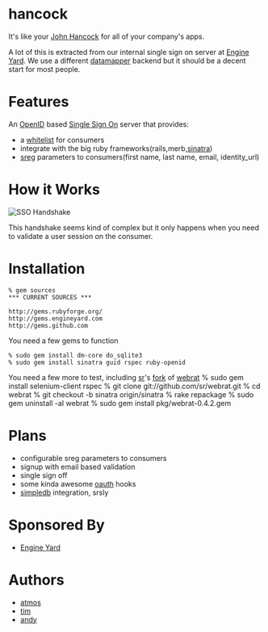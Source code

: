 hancock
=======

It's like your [John Hancock][johnhancock] for all of your company's apps.  

A lot of this is extracted from our internal single sign on server at [Engine Yard][ey].  We
use a different [datamapper][datamapper] backend but it should be a decent
start for most people.

Features
========
An [OpenID][openid] based [Single Sign On][sso] server that provides:

* a [whitelist][whitelist] for consumers
* integrate with the big ruby frameworks(rails,merb,[sinatra][sinatra_examples])
* [sreg][sreg] parameters to consumers(first name, last name, email, identity_url)


How it Works
============
![SSO Handshake](http://img.skitch.com/20090305-be6wwmbc4gfsi9euy3w7np31mm.jpg)

This handshake seems kind of complex but it only happens when you need to
validate a user session on the consumer.

Installation
============
    % gem sources
    *** CURRENT SOURCES ***

    http://gems.rubyforge.org/
    http://gems.engineyard.com
    http://gems.github.com

You need a few gems to function

    % sudo gem install dm-core do_sqlite3
    % sudo gem install sinatra guid rspec ruby-openid

You need a few more to test, including [sr][sr]'s [fork][srfork] of [webrat][webrat]
    % sudo gem install selenium-client rspec
    % git clone git://github.com/sr/webrat.git
    % cd webrat
    % git checkout -b sinatra origin/sinatra
    % rake repackage
    % sudo gem uninstall -aI webrat
    % sudo gem install pkg/webrat-0.4.2.gem

Plans
=====
* configurable sreg parameters to consumers
* signup with email based validation
* single sign off
* some kinda awesome [oauth][oauth] hooks
* [simpledb][simpledb] integration, srsly

Sponsored By
============
* [Engine Yard][ey]

Authors
=======
* [atmos][atmos]
* [tim][halorgium]
* [andy][adelcambre]


[johnhancock]: http://www.urbandictionary.com/define.php?term=john+hancock
[ey]: http://www.engineyard.com/
[sr]: http://github.com/sr
[atmos]: http://github.com/atmos
[halorgium]: http://github.com/halorgium
[adelcambre]: http://github.com/adelcambre
[srfork]: http://github.com/sr/webrat/tree/sinatra
[webrat]: http://github.com/brynary/webrat
[sinatra_examples]: http://github.com/atmos/hancock/blob/e51f7ef2f0aae5cd5e3f816399c8212c00585abc/examples/dragon/config.ru
[datamapper]: http://datamapper.org
[openid]: http://openid.net/
[sso]: http://en.wikipedia.org/wiki/Single_sign-on
[whitelist]: http://en.wikipedia.org/wiki/Whitelist
[oauth]: http://oauth.net/
[sreg]: http://openid.net/specs/openid-simple-registration-extension-1_0.html#response_format
[simpledb]: http://aws.amazon.com/simpledb/